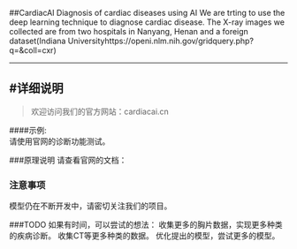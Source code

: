 ##CardiacAI
Diagnosis of cardiac diseases using AI
We are trting to use the deep learning technique to diagnose cardiac disease.
The X-ray images we collected are from two hospitals in Nanyang, Henan and a foreign dataset(Indiana Universityhttps://openi.nlm.nih.gov/gridquery.php?q=&coll=cxr)

---
#详细说明
-------------

>欢迎访问我们的官方网站：cardiacai.cn

####示例:  
请使用官网的诊断功能测试。

###原理说明
请查看官网的文档：


### 注意事项
模型仍在不断开发中，请密切关注我们的项目。

###TODO
如果有时间，可以尝试的想法：
收集更多的胸片数据，实现更多种类的疾病诊断。
收集CT等更多种类的数据。
优化提出的模型，尝试更多的模型。




